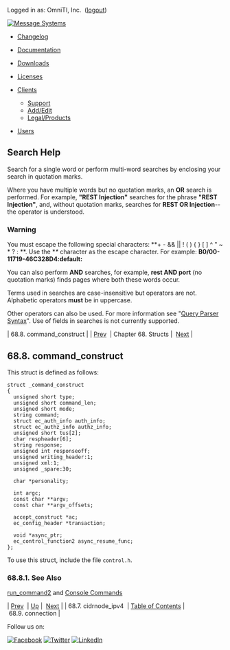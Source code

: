 Logged in as: OmniTI, Inc.  ([logout](https://support.messagesystems.com/logout.php))

[![Message Systems](https://support.messagesystems.com/images/ms-white205.png)](https://support.messagesystems.com/start.php) 

*   [Changelog](https://support.messagesystems.com/start.php?show=changelog)
*   [Documentation](https://support.messagesystems.com/docs/)
*   [Downloads](https://support.messagesystems.com/start.php)

*   [Licenses](https://support.messagesystems.com/license_summary.php)
*   <a href="">Clients</a>
    *   [Support](https://support.messagesystems.com/cs.php)
    *   [Add/Edit](https://support.messagesystems.com/edit_client.php)
    *   [Legal/Products](https://support.messagesystems.com/edit_products.php)
*   [Users](https://support.messagesystems.com/edit_customer.php)

## Search Help

Search for a single word or perform multi-word searches by enclosing your search in quotation marks.

Where you have multiple words but no quotation marks, an **OR** search is performed. For example, **"REST Injection"** searches for the phrase **"REST Injection"**, and, without quotation marks, searches for **REST OR Injection**--the operator is understood.

### Warning

You must escape the following special characters: **+ - && || ! ( ) { } [ ] ^ " ~ * ? : \**. Use the **\** character as the escape character. For example: **B0/00-11719-46C328D4\:default\:**

You can also perform **AND** searches, for example, **rest AND port** (no quotation marks) finds pages where both these words occur.

Terms used in searches are case-insensitive but operators are not. Alphabetic operators **must** be in uppercase.

Other operators can also be used. For more information see "[Query Parser Syntax](https://lucene.apache.org/core/old_versioned_docs/versions/3_0_0/queryparsersyntax.html)". Use of fields in searches is not currently supported.

| 68.8. command_construct |
| [Prev](structs.cidrnode_ipv4.php)  | Chapter 68. Structs |  [Next](structs.connection.php) |

## 68.8. command_construct

This struct is defined as follows:

```
struct _command_construct
{
  unsigned short type;
  unsigned short command_len;
  unsigned short mode;
  string command;
  struct ec_auth_info auth_info;
  struct ec_authz_info authz_info;
  unsigned short tus[2];
  char respheader[6];
  string response;
  unsigned int responseoff;
  unsigned writing_header:1;
  unsigned xml:1;
  unsigned _spare:30;

  char *personality;

  int argc;
  const char **argv;
  const char **argv_offsets;

  accept_construct *ac;
  ec_config_header *transaction;

  void *async_ptr;
  ec_control_function2 async_resume_func;
};
```

To use this struct, include the file `control.h`.

### 68.8.1. See Also

[run_command2](apis.run_command2.php "run_command2") and [Console Commands](https://support.messagesystems.com/docs/web-ref/console_commands.summary_table.php)

| [Prev](structs.cidrnode_ipv4.php)  | [Up](structs.php) |  [Next](structs.connection.php) |
| 68.7. cidrnode_ipv4  | [Table of Contents](index.php) |  68.9. connection |

Follow us on:

[![Facebook](https://support.messagesystems.com/images/icon-facebook.png)](http://www.facebook.com/messagesystems) [![Twitter](https://support.messagesystems.com/images/icon-twitter.png)](http://twitter.com/#!/MessageSystems) [![LinkedIn](https://support.messagesystems.com/images/icon-linkedin.png)](http://www.linkedin.com/company/message-systems)